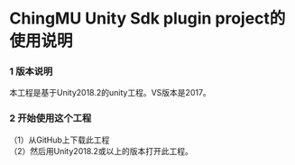 # ChingMU Unity Sdk plugin project的使用说明

### 1 版本说明
本工程是基于Unity2018.2的unity工程。VS版本是2017。
### 2 开始使用这个工程
（1）从GitHub上下载此工程<br>
（2）然后用Unity2018.2或以上的版本打开此工程。
